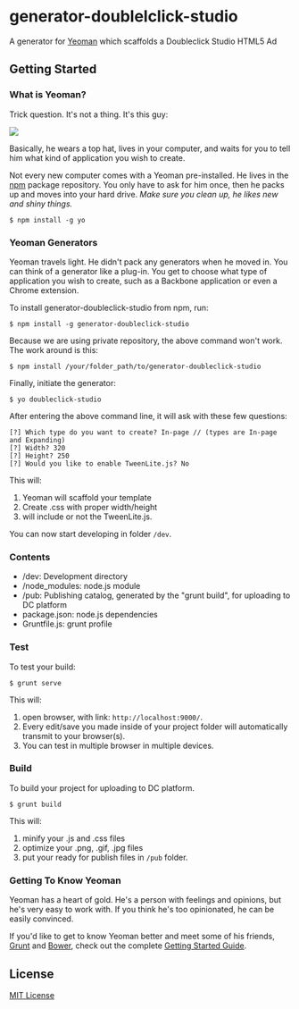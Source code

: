 # generator-doublelclick-studio

A generator for [Yeoman](http://yeoman.io) which scaffolds a Doubleclick Studio HTML5 Ad


## Getting Started

### What is Yeoman?

Trick question. It's not a thing. It's this guy:

![](http://i.imgur.com/JHaAlBJ.png)

Basically, he wears a top hat, lives in your computer, and waits for you to tell him what kind of application you wish to create.

Not every new computer comes with a Yeoman pre-installed. He lives in the [npm](https://npmjs.org) package repository. You only have to ask for him once, then he packs up and moves into your hard drive. *Make sure you clean up, he likes new and shiny things.*

```
$ npm install -g yo
```

### Yeoman Generators

Yeoman travels light. He didn't pack any generators when he moved in. You can think of a generator like a plug-in. You get to choose what type of application you wish to create, such as a Backbone application or even a Chrome extension.

To install generator-doubleclick-studio from npm, run:

```
$ npm install -g generator-doubleclick-studio
```

Because we are using private repository, the above command won't work. The work around is this:

```
$ npm install /your/folder_path/to/generator-doubleclick-studio
```

Finally, initiate the generator:

```
$ yo doubleclick-studio
```

After entering the above command line, it will ask with these few questions:

```
[?] Which type do you want to create? In-page // (types are In-page and Expanding)
[?] Width? 320
[?] Height? 250
[?] Would you like to enable TweenLite.js? No
```

This will:
1. Yeoman will scaffold your template
2. Create .css with proper width/height 
3. will include or not the TweenLite.js. 

You can now start developing in folder `/dev`.

### Contents
- /dev: Development directory
- /node_modules: node.js module
- /pub: Publishing catalog, generated by the "grunt build", for uploading to DC platform 
- package.json: node.js dependencies
- Gruntfile.js: grunt profile

### Test

To test your build:

```
$ grunt serve
```

This will:
1. open browser, with link: `http://localhost:9000/`.
2. Every edit/save you made inside of your project folder will automatically transmit to your browser(s). 
3. You can test in multiple browser in multiple devices.

### Build 

To build your project for uploading to DC platform.

```
$ grunt build
```

This will:
1. minify your .js and .css files
2. optimize your .png, .gif, .jpg files
3. put your ready for publish files in `/pub` folder.

### Getting To Know Yeoman

Yeoman has a heart of gold. He's a person with feelings and opinions, but he's very easy to work with. If you think he's too opinionated, he can be easily convinced.

If you'd like to get to know Yeoman better and meet some of his friends, [Grunt](http://gruntjs.com) and [Bower](http://bower.io), check out the complete [Getting Started Guide](https://github.com/yeoman/yeoman/wiki/Getting-Started).


## License

[MIT License](http://en.wikipedia.org/wiki/MIT_License)
